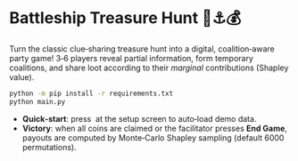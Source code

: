 
# Battleship Treasure Hunt  🎲⚓️💰

Turn the classic clue‑sharing treasure hunt into a digital, coalition‑aware party game! 3‑6 players reveal partial information, form temporary coalitions, and share loot according to their *marginal* contributions (Shapley value).

```sh
python -m pip install -r requirements.txt
python main.py
```

* **Quick‑start**: press <Enter> at the setup screen to auto‑load demo data.
* **Victory**: when all coins are claimed or the facilitator presses **End Game**, payouts are computed by Monte‑Carlo Shapley sampling (default 6000 permutations).
